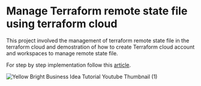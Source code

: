 # Manage Terraform remote state file using terraform cloud
 
This project involved the management of terraform remote state file in the terraform cloud and demostration of how to create Terraform cloud account and workspaces to manage remote state file.

For step by step implementation follow this [article](https://palak-bhawsar.hashnode.dev/easily-manage-your-terraform-remote-state-file-with-terraform-cloud).

![Yellow Bright Business Idea Tutorial Youtube Thumbnail (1)](https://github.com/palakbhawsar98/Terraform-remote-state-file-using-terraform-cloud/assets/69889600/c80be385-3050-4dff-bda0-7ce24d9f2d0d)
